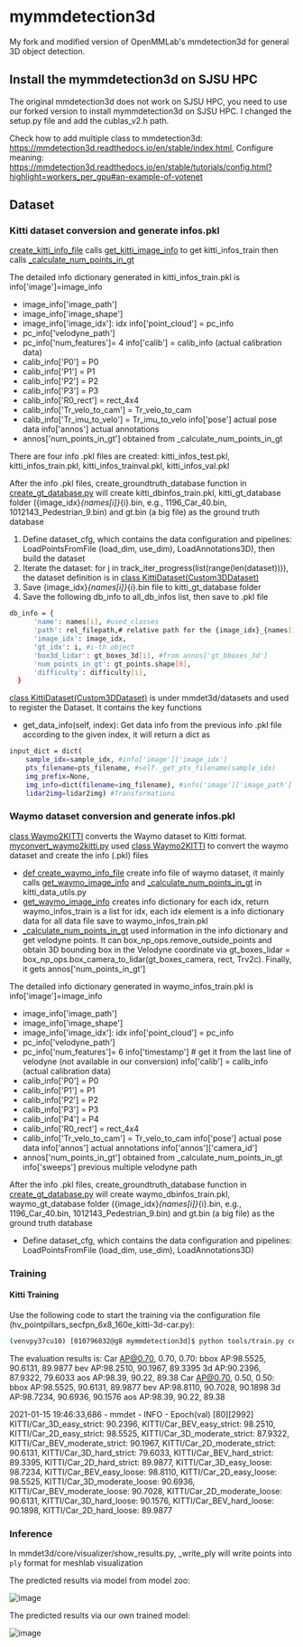 # mymmdetection3d
My fork and modified version of OpenMMLab's mmdetection3d for general 3D object detection.

## Install the mymmdetection3d on SJSU HPC
The original mmdetection3d does not work on SJSU HPC, you need to use our forked version to install mymmdetection3d on SJSU HPC. I changed the setup.py file and add the cublas_v2.h path.

Check how to add multiple class to mmdetection3d: https://mmdetection3d.readthedocs.io/en/stable/index.html, 
Configure meaning: https://mmdetection3d.readthedocs.io/en/stable/tutorials/config.html?highlight=workers_per_gpu#an-example-of-votenet


## Dataset

### Kitti dataset conversion and generate infos.pkl
[create_kitti_info_file](/tools/data_converter/kitti_converter.py) calls [get_kitti_image_info](/tools/data_converter/kitti_data_utils.py) to get kitti_infos_train then calls [_calculate_num_points_in_gt](/tools/data_converter/kitti_data_utils.py)

The detailed info dictionary generated in kitti_infos_train.pkl is
info['image']=image_info 
* image_info['image_path']
* image_info['image_shape']
* image_info['image_idx']: idx
info['point_cloud'] = pc_info
* pc_info['velodyne_path']
* pc_info['num_features']= 4
info['calib'] = calib_info (actual calibration data)
* calib_info['P0'] = P0
* calib_info['P1'] = P1
* calib_info['P2'] = P2
* calib_info['P3'] = P3
* calib_info['R0_rect'] = rect_4x4
* calib_info['Tr_velo_to_cam'] = Tr_velo_to_cam
* calib_info['Tr_imu_to_velo'] = Tr_imu_to_velo
info['pose'] actual pose data
info['annos'] actual annotations
* annos['num_points_in_gt'] obtained from _calculate_num_points_in_gt

There are four info .pkl files are created: kitti_infos_test.pkl, kitti_infos_train.pkl, kitti_infos_trainval.pkl, kitti_infos_val.pkl
 
After the info .pkl files, create_groundtruth_database function in [create_gt_database.py](/tools/data_converter/create_gt_database.py) will create kitti_dbinfos_train.pkl, kitti_gt_database folder ({image_idx}_{names[i]}_{i}.bin, e.g., 1196_Car_40.bin, 1012143_Pedestrian_9.bin) and gt.bin (a big file) as the ground truth database
1. Define dataset_cfg, which contains the data configuration and pipelines: LoadPointsFromFile (load_dim, use_dim), LoadAnnotations3D), then build the dataset
2. Iterate the dataset: for j in track_iter_progress(list(range(len(dataset)))), the dataset definition is in [class KittiDataset(Custom3DDataset)](/mmdet3d/datasets/kitti_dataset.py)
3. Save {image_idx}_{names[i]}_{i}.bin file to kitti_gt_database folder
4. Save the following db_info to all_db_infos list, then save to .pkl file
```bash
db_info = {
      'name': names[i], #used_classes
      'path': rel_filepath,# relative path for the {image_idx}_{names[i]}_{i}.bin file in kitti_gt_database folder
      'image_idx': image_idx,
      'gt_idx': i, #i-th object
      'box3d_lidar': gt_boxes_3d[i], #from annos['gt_bboxes_3d']
      'num_points_in_gt': gt_points.shape[0],
      'difficulty': difficulty[i],
  }
```

[class KittiDataset(Custom3DDataset)](/mmdet3d/datasets/kitti_dataset.py) is under mmdet3d/datasets and used to register the Dataset. It contains the key functions 
* get_data_info(self, index): Get data info from the previous info .pkl file according to the given index, it will return a dict as

```bash
input_dict = dict(
    sample_idx=sample_idx, #info['image']['image_idx']
    pts_filename=pts_filename, #self._get_pts_filename(sample_idx)
    img_prefix=None,
    img_info=dict(filename=img_filename), #info['image']['image_path']
    lidar2img=lidar2img) #Transformations
```

### Waymo dataset conversion and generate infos.pkl
[class Waymo2KITTI](/tools/data_converter/waymo_converter.py) converts the Waymo dataset to Kitti format. [myconvert_waymo2kitti.py](/tools/myconvert_waymo2kitti.py) used [class Waymo2KITTI](/tools/data_converter/waymo_converter.py) to convert the waymo dataset and create the info (.pkl) files
* [def create_waymo_info_file](/tools/data_converter/kitti_converter.py) create info file of waymo dataset, it mainly calls [get_waymo_image_info](/tools/data_converter/kitti_data_utils.py) and [_calculate_num_points_in_gt](/tools/data_converter/kitti_data_utils.py) in kitti_data_utils.py
* [get_waymo_image_info](/tools/data_converter/kitti_data_utils.py) creates info dictionary for each idx, return waymo_infos_train is a list for idx, each idx element is a info dictionary data for all data
file save to waymo_infos_train.pkl
* [_calculate_num_points_in_gt](/tools/data_converter/kitti_data_utils.py) used information in the info dictionary and get velodyne points. It can box_np_ops.remove_outside_points and obtain 3D bounding box in the Velodyne coordinate via gt_boxes_lidar = box_np_ops.box_camera_to_lidar(gt_boxes_camera, rect, Trv2c). Finally, it gets annos['num_points_in_gt']

The detailed info dictionary generated in waymo_infos_train.pkl is
info['image']=image_info 
* image_info['image_path']
* image_info['image_shape']
* image_info['image_idx']: idx
info['point_cloud'] = pc_info
* pc_info['velodyne_path']
* pc_info['num_features']= 6
info['timestamp'] # get it from the last line of velodyne (not available in our conversion)
info['calib'] = calib_info (actual calibration data)
* calib_info['P0'] = P0
* calib_info['P1'] = P1
* calib_info['P2'] = P2
* calib_info['P3'] = P3
* calib_info['P4'] = P4
* calib_info['R0_rect'] = rect_4x4
* calib_info['Tr_velo_to_cam'] = Tr_velo_to_cam
info['pose'] actual pose data
info['annos'] actual annotations
info['annos']['camera_id']
* annos['num_points_in_gt'] obtained from _calculate_num_points_in_gt
info['sweeps'] previous multiple velodyne path

After the info .pkl files, create_groundtruth_database function in [create_gt_database.py](/tools/data_converter/create_gt_database.py) will create waymo_dbinfos_train.pkl, waymo_gt_database folder ({image_idx}_{names[i]}_{i}.bin, e.g., 1196_Car_40.bin, 1012143_Pedestrian_9.bin) and gt.bin (a big file) as the ground truth database
* Define dataset_cfg, which contains the data configuration and pipelines: LoadPointsFromFile (load_dim, use_dim), LoadAnnotations3D)


### Training
#### Kitti Training
Use the following code to start the training via the configuration file (hv_pointpillars_secfpn_6x8_160e_kitti-3d-car.py):
```bash
(venvpy37cu10) [010796032@g8 mymmdetection3d]$ python tools/train.py configs/pointpillars/hv_pointpillars_secfpn_6x8_160e_kitti-3d-car.py --work-dir ./mypointpillar_kitticar/
```
The evaluation results is:
Car AP@0.70, 0.70, 0.70:
bbox AP:98.5525, 90.6131, 89.9877
bev  AP:98.2510, 90.1967, 89.3395
3d   AP:90.2396, 87.9322, 79.6033
aos  AP:98.39, 90.22, 89.38
Car AP@0.70, 0.50, 0.50:
bbox AP:98.5525, 90.6131, 89.9877
bev  AP:98.8110, 90.7028, 90.1898
3d   AP:98.7234, 90.6936, 90.1576
aos  AP:98.39, 90.22, 89.38

2021-01-15 19:46:33,686 - mmdet - INFO - Epoch(val) [80][2992]  KITTI/Car_3D_easy_strict: 90.2396, KITTI/Car_BEV_easy_strict: 98.2510, KITTI/Car_2D_easy_strict: 98.5525, KITTI/Car_3D_moderate_strict: 87.9322, KITTI/Car_BEV_moderate_strict: 90.1967, KITTI/Car_2D_moderate_strict: 90.6131, KITTI/Car_3D_hard_strict: 79.6033, KITTI/Car_BEV_hard_strict: 89.3395, KITTI/Car_2D_hard_strict: 89.9877, KITTI/Car_3D_easy_loose: 98.7234, KITTI/Car_BEV_easy_loose: 98.8110, KITTI/Car_2D_easy_loose: 98.5525, KITTI/Car_3D_moderate_loose: 90.6936, KITTI/Car_BEV_moderate_loose: 90.7028, KITTI/Car_2D_moderate_loose: 90.6131, KITTI/Car_3D_hard_loose: 90.1576, KITTI/Car_BEV_hard_loose: 90.1898, KITTI/Car_2D_hard_loose: 89.9877


### Inference
In mmdet3d/core/visualizer/show_results.py, _write_ply will write points into ``ply`` format for meshlab visualization

The predicted results via model from model zoo:

![image](https://user-images.githubusercontent.com/6676586/111930963-64b11400-8a77-11eb-93d2-221321687014.png)

The predicted results via our own trained model:

![image](https://user-images.githubusercontent.com/6676586/111930977-71356c80-8a77-11eb-9937-55834b83e46b.png)


